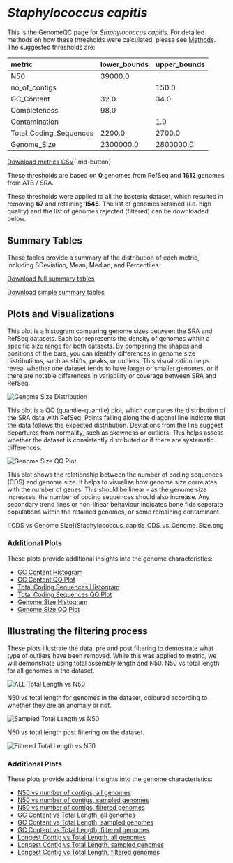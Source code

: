 # *Staphylococcus capitis*

This is the GenomeQC page for *Staphylococcus capitis*. For detailed methods on how these thresholds were calculated, please see [Methods](/methods).
The suggested thresholds are: 

| metric                 | lower_bounds   | upper_bounds   |
|:-----------------------|:---------------|:---------------|
| N50                    | 39000.0        |                |
| no_of_contigs          |                | 150.0          |
| GC_Content             | 32.0           | 34.0           |
| Completeness           | 98.0           |                |
| Contamination          |                | 1.0            |
| Total_Coding_Sequences | 2200.0         | 2700.0         |
| Genome_Size            | 2300000.0      | 2800000.0      |

[Download metrics CSV](/Staphylococcus/Staphylococcus_capitis/Staphylococcus_capitis_metrics.csv){.md-button}


These thresholds are based on **0** genomes from RefSeq and **1612** genomes from ATB / SRA.

These thresholds were applied to all the bacteria dataset, which resulted in removing **67** and retaining **1545**.
The list of genomes retained (i.e. high quality) and the list of genomes rejected (filtered) can be downloaded below. 


## Summary Tables
These tables provide a summary of the distribution of each metric, including SDeviation, Mean, Median, and Percentiles.

[Download full summary tables](/Staphylococcus/Staphylococcus_capitis/summary.csv)

[Download simple summary tables](/Staphylococcus/Staphylococcus_capitis/selected_summary.csv)

## Plots and Visualizations

This plot is a histogram comparing genome sizes between the SRA and RefSeq datasets. Each bar represents the density of genomes within a specific size range for both datasets. By comparing the shapes and positions of the bars, you can identify differences in genome size distributions, such as shifts, peaks, or outliers. This visualization helps reveal whether one dataset tends to have larger or smaller genomes, or if there are notable differences in variability or coverage between SRA and RefSeq.

![Genome Size Distribution](Genome_Size_refseq_histogram_kde.png)

This plot is a QQ (quantile-quantile) plot, which compares the distribution of the SRA data with RefSeq. Points falling along the diagonal line indicate that the data follows the expected distribution. Deviations from the line suggest departures from normality, such as skewness or outliers. This helps assess whether the dataset is consistently distributed or if there are systematic differences.

![Genome Size QQ Plot](Genome_Size_refseq_qqplot.png)

This plot shows the relationship between the number of coding sequences (CDS) and genome size. It helps to visualize how genome size correlates with the number of genes. This should be linear - as the genome size increases, the number of coding sequences should also increase. Any secondary trend lines or non-linear behaviour indicates bone fide seperate populations within the retained genomes, or some remaining contaminant. 

![CDS vs Genome Size](Staphylococcus_capitis_CDS_vs_Genome_Size.png

### Additional Plots

These plots provide additional insights into the genome characteristics:

- [GC Content Histogram](Staphylococcus_capitis_GC_Content_refseq_histogram_kde.png)
- [GC Content QQ Plot](Staphylococcus_capitis_GC_Content_refseq_qqplot.png)
- [Total Coding Sequences Histogram](Staphylococcus_capitis_Total_Coding_Sequences_refseq_histogram_kde.png)
- [Total Coding Sequences QQ Plot](Staphylococcus_capitis_Total_Coding_Sequences_refseq_qqplot.png)
- [Genome Size Histogram](Staphylococcus_capitis_Genome_Size_refseq_histogram_kde.png)
- [Genome Size QQ Plot](Staphylococcus_capitis_Genome_Size_refseq_qqplot.png)
## Illustrating the filtering process
These plots illustrate the data, pre and post filtering to demostrate what type of outliers have been removed. While this was applied to metric, we will demonstrate using total assembly length and N50.
N50 vs total length for all genomes in the dataset.

![ALL Total Length vs N50](Staphylococcus_capitis_all_total_length_N50.png)

N50 vs total length for genomes in the dataset, coloured according to whether they are an anomaly or not.

![Sampled Total Length vs N50](Staphylococcus_capitis_sample_total_length_N50.png)

N50 vs total length post filtering on the dataset.

![Filtered Total Length vs N50](Staphylococcus_capitis_filt_total_length_N50.png)

### Additional Plots

These plots provide additional insights into the genome characteristics:

- [N50 vs number of contigs, all genomes](Staphylococcus_capitis_all_N50_number.png)
- [N50 vs number of contigs, sampled genomes](Staphylococcus_capitis_sample_N50_number.png)
- [N50 vs number of contigs, filtered genomes](Staphylococcus_capitis_filt_N50_number.png)
- [GC Content vs Total Length, all genomes](Staphylococcus_capitis_all_total_length_GC_Content.png)
- [GC Content vs Total Length, sampled genomes](Staphylococcus_capitis_sample_total_length_GC_Content.png)
- [GC Content vs Total Length, filtered genomes](Staphylococcus_capitis_filt_total_length_GC_Content.png)
- [Longest Contig vs Total Length, all genomes](Staphylococcus_capitis_all_total_length_longest.png)
- [Longest Contig vs Total Length, sampled genomes](Staphylococcus_capitis_sample_total_length_longest.png)
- [Longest Contig vs Total Length, filtered genomes](Staphylococcus_capitis_filt_total_length_longest.png)
